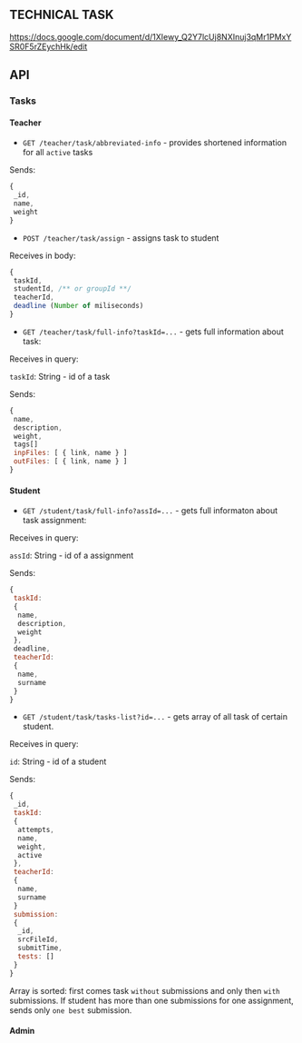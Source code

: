 ## TECHNICAL TASK
 https://docs.google.com/document/d/1XIewy_Q2Y7lcUj8NXInuj3qMr1PMxYSR0F5rZEychHk/edit
## API

### Tasks

#### Teacher
* `GET /teacher/task/abbreviated-info` - provides shortened information for all `active` tasks

Sends:
 ```javaScript
 {
  _id,
  name,
  weight
 }
 ```
* `POST /teacher/task/assign` - assigns task to student

 Receives in body:
 ```javaScript
 {
  taskId,
  studentId, /** or groupId **/
  teacherId,                         
  deadline (Number of miliseconds)
 }
 ```
 * `GET /teacher/task/full-info?taskId=...` - gets full information about task:

 Receives in query:

 `taskId`: String - id of a task  

 Sends:
 ```javaScript
 {
  name, 
  description, 
  weight,
  tags[]
  inpFiles: [ { link, name } ]
  outFiles: [ { link, name } ]
 }
 ```

#### Student
* `GET /student/task/full-info?assId=...` - gets full informaton about task assignment:

Receives in query:

 `assId`: String - id of a assignment 

Sends:
 ```javaScript
 {
  taskId:
  {
   name,
   description,
   weight
  },
  deadline,
  teacherId: 
  {
   name,
   surname
  }
 }
 ```
 * `GET /student/task/tasks-list?id=...` - gets array of all task of certain student. 

 Receives in query:

 `id`: String - id of a student 

 Sends:
 ```javaScript
 {
  _id,
  taskId: 
  {
   attempts,
   name,
   weight,
   active
  },
  teacherId:
  {
   name,
   surname
  }
  submission:
  {
   _id,
   srcFileId,
   submitTime,
   tests: []
  }
 }
 ```
 Array is sorted: first comes task `without` submissions and only then `with` submissions. If student has more than one submissions for one assignment, sends only `one best` submission.

 #### Admin